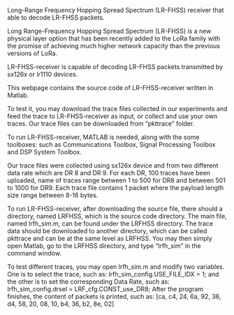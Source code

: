 Long-Range Frequency Hopping Spread Spectrum (LR-FHSS) receiver that able to decode LR-FHSS packets.

Long Range-Frequency Hopping Spread Spectrum (LR-FHSS) is a new physical layer option that has been recently added to the LoRa family with the promise of achieving much higher network capacity than the previous versions of LoRa.

LR-FHSS-receiver is capable of decoding LR-FHSS packets transmitted by sx126x or lr1110 devices.

This webpage contains the source code of LR-FHSS-receiver written in Matlab. 

To test it, you may download the trace files collected in our experiments and feed the trace to LR-FHSS-receiver as input, or collect and use your own traces. 
Our trace files can be downloaded from “pkttrace” folder.

To run LR-FHSS-receiver, MATLAB is needed, along with the some toolboxes: such as Communications Toolbox, Signal Processing Toolbox and DSP System Toolbox. 

Our trace files were collected using sx126x device and from two different data rate which are DR 8 and DR 9. For each DR, 100 traces have been uploaded, name of traces range between 1 to 500 for DR8 and between 501 to 1000 for DR9. Each trace file contains 1 packet where the payload length size range between 8-16 bytes.

To run LR-FHSS-receiver, after downloading the source file, there should a directory, named LRFHSS, which is the source code directory. The main file, named lrfh_sim.m, can be found under the LRFHSS directory. The trace data should be downloaded to another directory, which can be called pkttrace and can be at the same level as LRFHSS. You may then simply open Matlab, go to the LRFHSS directory, and type “lrfh_sim” in the command window.

To test different traces, you may open lrfh_sim.m and modify two variables. One is to select the trace, such as: lrfh_sim_config.USE_FILE_IDX = 1; and the other is to set the corresponding Data Rate, such as: lrfh_sim_config.drsel = LRF_cfg.CONST_use_DR8; After the program finishes, the content of packets is printed, such as: [ca, c4, 24, 6a, 92, 36, d4, 58, 20, 08, 10, b4, 36, b2, 8e, 02] 
